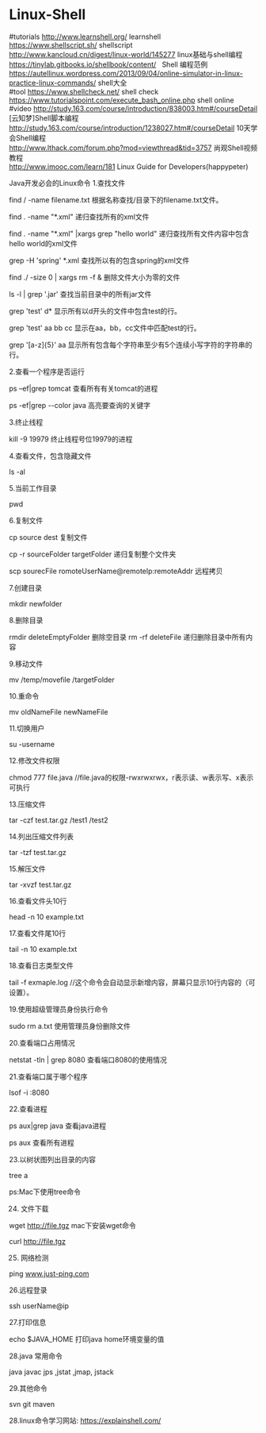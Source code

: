# Linux-Shell
#tutorials
http://www.learnshell.org/ learnshell<br>
https://www.shellscript.sh/ shellscript<br>
http://www.kancloud.cn/digest/linux-world/145277 linux基础与shell编程<br>
https://tinylab.gitbooks.io/shellbook/content/   Shell 编程范例<br>
https://autellinux.wordpress.com/2013/09/04/online-simulator-in-linux-practice-linux-commands/ shell大全<br>
#tool
https://www.shellcheck.net/  shell check<br>
https://www.tutorialspoint.com/execute_bash_online.php  shell online<br>
#video
http://study.163.com/course/introduction/838003.htm#/courseDetail [云知梦]Shell脚本编程<br>
http://study.163.com/course/introduction/1238027.htm#/courseDetail 10天学会Shell编程<br>
http://www.lthack.com/forum.php?mod=viewthread&tid=3757  尚观Shell视频教程<br>
http://www.imooc.com/learn/181  Linux Guide for Developers(happypeter)<br>


Java开发必会的Linux命令
1.查找文件

find / -name filename.txt 根据名称查找/目录下的filename.txt文件。

find . -name "*.xml" 递归查找所有的xml文件

find . -name "*.xml" |xargs grep "hello world" 递归查找所有文件内容中包含hello world的xml文件

grep -H 'spring' *.xml 查找所以有的包含spring的xml文件

find ./ -size 0 | xargs rm -f & 删除文件大小为零的文件

ls -l | grep '.jar' 查找当前目录中的所有jar文件

grep 'test' d* 显示所有以d开头的文件中包含test的行。

grep 'test' aa bb cc 显示在aa，bb，cc文件中匹配test的行。

grep '[a-z]\{5\}' aa 显示所有包含每个字符串至少有5个连续小写字符的字符串的行。

2.查看一个程序是否运行

ps –ef|grep tomcat 查看所有有关tomcat的进程

ps -ef|grep --color java 高亮要查询的关键字

3.终止线程

kill -9 19979 终止线程号位19979的进程

4.查看文件，包含隐藏文件

ls -al

5.当前工作目录

pwd

6.复制文件

cp source dest 复制文件

cp -r sourceFolder targetFolder 递归复制整个文件夹

scp sourecFile romoteUserName@remoteIp:remoteAddr 远程拷贝

7.创建目录

mkdir newfolder

8.删除目录

rmdir deleteEmptyFolder 删除空目录 rm -rf deleteFile 递归删除目录中所有内容

9.移动文件

mv /temp/movefile /targetFolder

10.重命令

mv oldNameFile newNameFile

11.切换用户

su -username

12.修改文件权限

chmod 777 file.java //file.java的权限-rwxrwxrwx，r表示读、w表示写、x表示可执行

13.压缩文件

tar -czf test.tar.gz /test1 /test2

14.列出压缩文件列表

tar -tzf test.tar.gz

15.解压文件

tar -xvzf test.tar.gz

16.查看文件头10行

head -n 10 example.txt

17.查看文件尾10行

tail -n 10 example.txt

18.查看日志类型文件

tail -f exmaple.log //这个命令会自动显示新增内容，屏幕只显示10行内容的（可设置）。

19.使用超级管理员身份执行命令

sudo rm a.txt 使用管理员身份删除文件

20.查看端口占用情况

netstat -tln | grep 8080 查看端口8080的使用情况

21.查看端口属于哪个程序

lsof -i :8080

22.查看进程

ps aux|grep java 查看java进程

ps aux 查看所有进程

23.以树状图列出目录的内容

tree a

ps:Mac下使用tree命令

24. 文件下载

wget http://file.tgz mac下安装wget命令

curl http://file.tgz

25. 网络检测

ping www.just-ping.com

26.远程登录

ssh userName@ip

27.打印信息

echo $JAVA_HOME 打印java home环境变量的值

28.java 常用命令

java javac jps ,jstat ,jmap, jstack

29.其他命令

svn git maven

28.linux命令学习网站:
https://explainshell.com/
